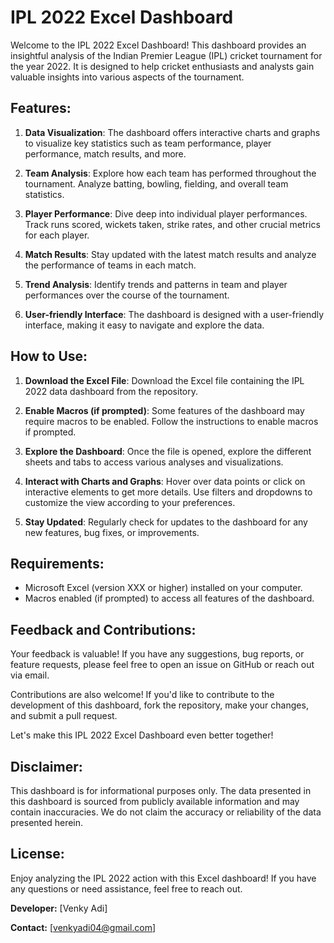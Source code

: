 # IPL 2022 Excel Dashboard

Welcome to the IPL 2022 Excel Dashboard! This dashboard provides an insightful analysis of the Indian Premier League (IPL) cricket tournament for the year 2022. It is designed to help cricket enthusiasts and analysts gain valuable insights into various aspects of the tournament.

## Features:

1. **Data Visualization**: The dashboard offers interactive charts and graphs to visualize key statistics such as team performance, player performance, match results, and more.

2. **Team Analysis**: Explore how each team has performed throughout the tournament. Analyze batting, bowling, fielding, and overall team statistics.

3. **Player Performance**: Dive deep into individual player performances. Track runs scored, wickets taken, strike rates, and other crucial metrics for each player.

4. **Match Results**: Stay updated with the latest match results and analyze the performance of teams in each match.

5. **Trend Analysis**: Identify trends and patterns in team and player performances over the course of the tournament.

6. **User-friendly Interface**: The dashboard is designed with a user-friendly interface, making it easy to navigate and explore the data.

## How to Use:

1. **Download the Excel File**: Download the Excel file containing the IPL 2022 data dashboard from the repository.

2. **Enable Macros (if prompted)**: Some features of the dashboard may require macros to be enabled. Follow the instructions to enable macros if prompted.

3. **Explore the Dashboard**: Once the file is opened, explore the different sheets and tabs to access various analyses and visualizations.

4. **Interact with Charts and Graphs**: Hover over data points or click on interactive elements to get more details. Use filters and dropdowns to customize the view according to your preferences.

5. **Stay Updated**: Regularly check for updates to the dashboard for any new features, bug fixes, or improvements.

## Requirements:

- Microsoft Excel (version XXX or higher) installed on your computer.
- Macros enabled (if prompted) to access all features of the dashboard.

## Feedback and Contributions:

Your feedback is valuable! If you have any suggestions, bug reports, or feature requests, please feel free to open an issue on GitHub or reach out via email.

Contributions are also welcome! If you'd like to contribute to the development of this dashboard, fork the repository, make your changes, and submit a pull request.

Let's make this IPL 2022 Excel Dashboard even better together!

## Disclaimer:

This dashboard is for informational purposes only. The data presented in this dashboard is sourced from publicly available information and may contain inaccuracies. We do not claim the accuracy or reliability of the data presented herein.

## License:


Enjoy analyzing the IPL 2022 action with this Excel dashboard! If you have any questions or need assistance, feel free to reach out.

**Developer:** [Venky Adi]

**Contact:** [venkyadi04@gmail.com]

